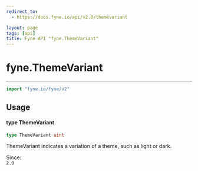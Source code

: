 ```yaml
---
redirect_to:
  - https://docs.fyne.io/api/v2.0/themevariant

layout: page
tags: [api]
title: Fyne API "fyne.ThemeVariant"
---
```



# fyne.ThemeVariant
---
```go
import "fyne.io/fyne/v2"
```

## Usage

#### type ThemeVariant

```go
type ThemeVariant uint
```

ThemeVariant indicates a variation of a theme, such as light or dark.


<div class="since">Since: <code>
2.0</code></div>
